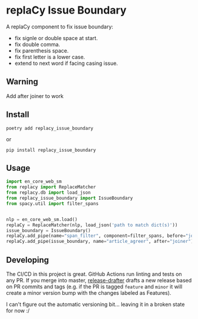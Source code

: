 # replaCy Issue Boundary

A replaCy component to fix issue boundary:
* fix signle or double space at start.
* fix double comma.
* fix parenthesis space.
* fix first letter is a lower case.
* extend to next word if facing casing issue.

## Warning

Add after joiner to work

## Install

`poetry add replacy_issue_boundary`

or

`pip install replacy_issue_boundary`

## Usage

```python
import en_core_web_sm
from replacy import ReplaceMatcher
from replacy.db import load_json
from replacy_issue_boundary import IssueBoundary
from spacy.util import filter_spans


nlp = en_core_web_sm.load()
replaCy = ReplaceMatcher(nlp, load_json('path to match dict(s)'))
issue_boundary = IssueBoundary()
replaCy.add_pipe(name="span_filter", component=filter_spans, before="joiner")
replaCy.add_pipe(issue_boundary, name="article_agreer", after="joiner")
```

## Developing

The CI/CD in this project is great. GitHub Actions run linting and tests on any PR. If you merge into master, [release-drafter](https://github.com/marketplace/actions/release-drafter) drafts a new release based on PR commits and tags (e.g. if the PR is tagged `feature` and `minor` it will create a minor version bump with the changes labeled as Features).

I can't figure out the automatic versioning bit... leaving it in a broken state for now :/
